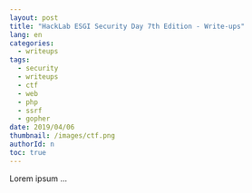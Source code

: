 ```yaml
---
layout: post
title: "HackLab ESGI Security Day 7th Edition - Write-ups"
lang: en
categories:
  - writeups
tags:
  - security
  - writeups
  - ctf
  - web
  - php
  - ssrf
  - gopher
date: 2019/04/06
thumbnail: /images/ctf.png
authorId: n
toc: true
---
```

Lorem ipsum ...
